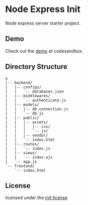 # Node Express Init

Node express server starter project.

## Demo

Check out the [demo](https://fwlym.sse.codesandbox.io/) at codesandbox.

## Directory Structure

```
o
|-- backend/
|   |-- configs/
|   |   `-- databases.json
|   |-- middlewares/
|   |   `-- authenticate.js
|   |-- models/
|   |   |-- db.connection.js
|   |   `-- db.js
|   |-- public/
|   |   |-- assets/
|   |   |   |-- css/
|   |   |   `-- js/
|   |   |-- vendor/
|   |   `-- index.html
|   |-- routes/
|   |   `-- index.js
|   |-- views/
|   |   `-- index.ejs
|   `-- app.js
`-- frontend/
    `-- index.html
```

## License

licensed under the [mit license](LICENSE)
